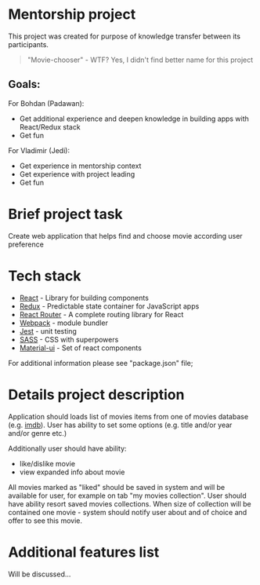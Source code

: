 # Mentorship project
This project was created for purpose of knowledge transfer between its participants.
> "Movie-chooser" - WTF? Yes, I didn't find better name for this project  

## Goals:
For Bohdan (Padawan):
* Get additional experience and deepen knowledge in building apps with React/Redux stack
* Get fun

For Vladimir (Jedi):
* Get experience in mentorship context
* Get experience with project leading
* Get fun

# Brief project task

Create web application that helps find and choose movie according user preference

# Tech stack

* [React](https://facebook.github.io/react/) - Library for building components
* [Redux](http://redux.js.org/docs/introduction/) - Predictable state container for JavaScript apps
* [React Router](https://github.com/ReactTraining/react-router) - A complete routing library for React
* [Webpack](https://webpack.js.org/) - module bundler
* [Jest](https://facebook.github.io/jest/) - unit testing
* [SASS](http://sass-lang.com/) - CSS with superpowers 
* [Material-ui](http://www.material-ui.com) - Set of react components

For additional information please see "package.json" file;

# Details project description

Application should loads list of movies items from one of movies database (e.g. [imdb](http://www.omdbapi.com/)). User has
ability to set some options (e.g. title and/or year and/or genre etc.)  

Additionally user should have ability:
* like/dislike movie
* view expanded info about movie  

All movies marked as "liked" should be saved in system and will be available for user, for example 
on tab "my movies collection". 
User should have ability resort saved movies collections. When size of collection will be contained
one movie - system should notify user about and of choice and offer to see this movie.

# Additional features list

Will be discussed...
